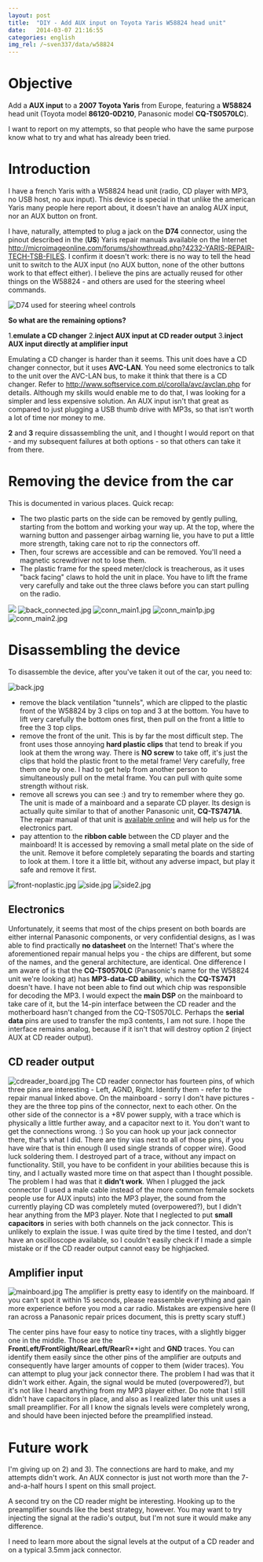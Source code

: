 ```yaml
---
layout: post
title:  "DIY - Add AUX input on Toyota Yaris W58824 head unit"
date:   2014-03-07 21:16:55
categories: english
img_rel: /~sven337/data/w58824
---
```


# Objective

Add a **AUX input** to a **2007 Toyota Yaris** from Europe, featuring a **W58824** head unit (Toyota model **86120-0D210**, Panasonic model **CQ-TS0570LC**).

I want to report on my attempts, so that people who have the same purpose know what to try and what has already been tried.

# Introduction
I have a french Yaris with a W58824 head unit (radio, CD player with MP3, no USB host, no aux input). This device is special in that unlike the american Yaris many people here report about, it doesn't have an analog AUX input, nor an AUX button on front.

I have, naturally, attempted to plug a jack on the **D74** connector, using the pinout described in the (**US**) Yaris repair manuals available on the Internet <http://microimageonline.com/forums/showthread.php?4232-YARIS-REPAIR-TECH-TSB-FILES>. I confirm it doesn't work: there is no way to tell the head unit to switch to the AUX input (no AUX button, none of the other buttons work to that effect either). I believe the pins are actually reused for other things on the W58824 - and others are used for the steering wheel commands.

![D74 used for steering wheel controls](conn_SW.jpg)

**So what are the remaining options?**

1.**emulate a CD changer**
2.**inject AUX input at CD reader output**
3.**inject AUX input directly at amplifier input**

Emulating a CD changer is harder than it seems. This unit does have a CD changer connector, but it uses **AVC-LAN**. You need some electronics to talk to the unit over the AVC-LAN bus, to make it think that there is a CD changer. Refer to <http://www.softservice.com.pl/corolla/avc/avclan.php> for details. Although my skills would enable me to do that, I was looking for a simpler and less expensive solution. An AUX input isn't that great as compared to just plugging a USB thumb drive with MP3s, so that isn't worth a lot of time nor money to me.

**2** and **3** require dissassembling the unit, and I thought I would report on that - and my subsequent failures at both options - so that others can take it from there.

# Removing the device from the car

This is documented in various places. Quick recap:
- The two plastic parts on the side can be removed by gently pulling, starting from the bottom and working your way up. At the top, where the warning button and passenger airbag warning lie, you have to put a little more strength, taking care not to rip the connectors off.
- Then, four screws are accessible and can be removed. You'll need a magnetic screwdriver not to lose them.
- The plastic frame for the speed meter/clock is treacherous, as it uses "back facing" claws to hold the unit in place. You have to lift the frame very carefully and take out the three claws before you can start pulling on the radio.

![](front.jpg)
![back_connected.jpg](back_connected.jpg)
![conn_main1.jpg](conn_main1.jpg)
![conn_main1p.jpg](conn_main1p.jpg)
![conn_main2.jpg](conn_main2.jpg)

# Disassembling the device
To disassemble the device, after you've taken it out of the car, you need to:

![back.jpg](back.jpg)

- remove the black ventilation "tunnels", which are clipped to the plastic front of the W58824 by 3 clips on top and 3 at the bottom. You have to lift very carefully the bottom ones first, then pull on the front a little to free the 3 top clips.
- remove the front of the unit. This is by far the most difficult step. The front uses those annoying **hard plastic clips** that tend to break if you look at them the wrong way. There is **NO screw** to take off, it's just the clips that hold the plastic front to the metal frame! Very carefully, free them one by one. I had to get help from another person to simultaneously pull on the metal frame. You can pull with quite some strength without risk.
- remove all screws you can see :) and try to remember where they go. The unit is made of a mainboard and a separate CD player. Its design is actually quite similar to that of another Panasonic unit, **CQ-TS7471A**. The repair manual of that unit is [available online](http://www.s-manuals.com/pdf/car_audio/panasonic/panasonic_cq-ts7471a_%28toyota%29_service_manual.pdf) and will help us for the electronics part.
- pay attention to the **ribbon cable** between the CD player and the mainboard! It is accessed by removing a small metal plate on the side of the unit. Remove it before completely separating the boards and starting to look at them. I tore it a little bit, without any adverse impact, but play it safe and remove it first.

![front-noplastic.jpg](front-noplastic.jpg)
![side.jpg](side.jpg)
![side2.jpg](side2.jpg)

## Electronics

Unfortunately, it seems that most of the chips present on both boards are either internal Panasonic components, or very confidential designs, as I was able to find practically **no datasheet** on the Internet!
That's where the aforementioned repair manual helps you - the chips are different, but some of the names, and the general architecture, are identical.
One difference I am aware of is that the **CQ-TS0570LC** (Panasonic's name for the W58824 unit we're looking at) has **MP3-data-CD ability**, which the **CQ-TS7471** doesn't have. I have not been able to find out which chip was responsible for decoding the MP3. I would expect the **main DSP** on the mainboard to take care of it, but the 14-pin interface between the CD reader and the motherboard hasn't changed from the CQ-TS0570LC.
Perhaps the **serial data** pins are used to transfer the mp3 contents, I am not sure. I hope the interface remains analog, because if it isn't that will destroy option 2 (inject AUX at CD reader output).

## CD reader output

![cdreader_board.jpg](cdreader_board.jpg)
The CD reader connector has fourteen pins, of which three pins are interesting - Left, AGND, Right. Identify them - refer to the repair manual linked above. On the mainboard - sorry I don't have pictures - they are the three top pins of the connector, next to each other. On the other side of the connector is a +8V power supply, with a trace which is physically a little further away, and a capacitor next to it. You don't want to get the connections wrong. :)
So you can hook up your jack connector there, that's what I did. There are tiny vias next to all of those pins, if you have wire that is thin enough (I used single strands of copper wire). Good luck soldering them. I destroyed part of a trace, without any impact on functionality. Still, you have to be confident in your abilities because this is tiny, and I actually wasted more time on that aspect than I thought possible.
The problem I had was that it **didn't work**. When I plugged the jack connector (I used a male cable instead of the more common female sockets people use for AUX inputs) into the MP3 player, the sound from the currently playing CD was completely muted (overpowered?), but I didn't hear anything from the MP3 player. Note that I neglected to put **small capacitors** in series with both channels on the jack connector. This is unlikely to explain the issue. I was quite tired by the time I tested, and don't have an oscilloscope available, so I couldn't easily check if I made a simple mistake or if the CD reader output cannot easy be highjacked.

## Amplifier input

![mainboard.jpg](mainboard.jpg)
The amplifier is pretty easy to identify on the mainboard. If you can't spot it within 15 seconds, please reassemble everything and gain more experience before you mod a car radio. Mistakes are expensive here (I ran across a Panasonic repair prices document, this is pretty scary stuff.)

The center pins have four easy to notice tiny traces, with a slightly bigger one in the middle. Those are the **Front**L**eft/**F**ront**R**ight/**R**ear**L**eft/**Re**ar**R**ight and **GND** traces. You can identify them easily since the other pins of the amplifier are outputs and consequently have larger amounts of copper to them (wider traces). You can attempt to plug your jack connector there.
The problem I had was that it didn't work either. Again, the signal would be muted (overpowered?), but it's not like I heard anything from my MP3 player either. Do note that I still didn't have capacitors in place, and also as I realized later this unit uses a small preamplifier. For all I know the signals levels were completely wrong, and should have been injected before the preamplified instead.

# Future work

I'm giving up on 2) and 3). The connections are hard to make, and my attempts didn't work. An AUX connector is just not worth more than the 7-and-a-half hours I spent on this small project.

A second try on the CD reader might be interesting. Hooking up to the preamplifier sounds like the best strategy, however.
You may want to try injecting the signal at the radio's output, but I'm not sure it would make any difference.

I need to learn more about the signal levels at the output of a CD reader and on a typical 3.5mm jack connector.

<script>
$(document).ready(function() {
		$("a[href$='.jpg'],a[href$='.jpeg'],a[href$='.png'],a[href$='.gif']").attr('rel', 'gallery').fancybox();
    });
</script>
